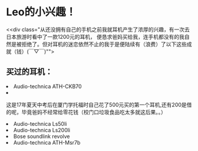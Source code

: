 <h1>Leo的小兴趣！</h1>

<<div class="从还没拥有自己的手机之前我就耳机产生了浓厚的兴趣，有一次去日本旅游时看中了一款1200元的耳机，
便恳求爸妈买给我，连手机都没有的我自然是被拒绝了。但对耳机的迷恋依然不止的我于是便陆续有（浪费）了以下这些成就（钱）(￣▽￣)"">

<h2>买过的耳机：</h2>

<li>Audio-technica ATH-CKB70<li>

<p>这是17年夏天中考后在厦门学托福时自己花了500元买的第一个耳机,还有200是借的呢，毕竟爸妈不经常给零花钱（校门口垃圾食品吃太多就这后果。。）</p>

<li>Audio-technica Ls50li</li>

<li>Audio-technica Ls200li</li>

<li>Bose soundlink revolve</li>

<li>Audio-technica ATH-Msr7b</li>
